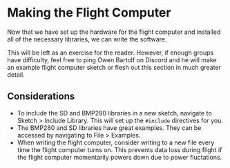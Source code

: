 # Making the Flight Computer

Now that we have set up the hardware for the flight computer and installed all of the necessary libraries, we can write the software.

This will be left as an exercise for the reader. However, if enough groups have difficulty, feel free to ping Owen Bartolf on Discord and he will make an example flight computer sketch or flesh out this section in much greater detail.

## Considerations

- To include the SD and BMP280 libraries in a new sketch, navigate to Sketch > Include Library. This will set up the `#include` directives for you.
- The BMP280 and SD libraries have great examples. They can be accessed by navigating to File > Examples.
- When writing the flight computer, consider writing to a new file every time the flight computer turns on. This prevents data loss during flight if the flight computer momentarily powers down due to power fluctations.